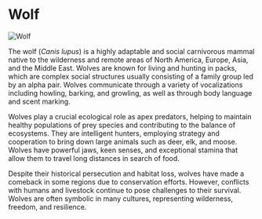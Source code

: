 # Wolf

![Wolf]([https://upload.wikimedia.org/wikipedia/commons/5/5f/Grey_wolf_%28Canis_lupus%29.jpg](https://cdn.britannica.com/07/5207-050-5BC9F251/Gray-wolf.jpg))

The wolf (*Canis lupus*) is a highly adaptable and social carnivorous mammal native to the wilderness and remote areas of North America, Europe, Asia, and the Middle East. Wolves are known for living and hunting in packs, which are complex social structures usually consisting of a family group led by an alpha pair. Wolves communicate through a variety of vocalizations including howling, barking, and growling, as well as through body language and scent marking.

Wolves play a crucial ecological role as apex predators, helping to maintain healthy populations of prey species and contributing to the balance of ecosystems. They are intelligent hunters, employing strategy and cooperation to bring down large animals such as deer, elk, and moose. Wolves have powerful jaws, keen senses, and exceptional stamina that allow them to travel long distances in search of food.

Despite their historical persecution and habitat loss, wolves have made a comeback in some regions due to conservation efforts. However, conflicts with humans and livestock continue to pose challenges to their survival. Wolves are often symbolic in many cultures, representing wilderness, freedom, and resilience.
